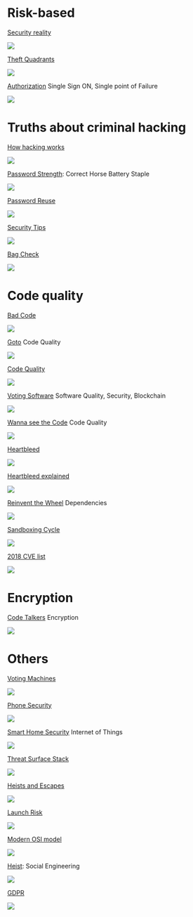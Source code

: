 # Risk-based 

[Security reality](https://xkcd.com/538/)

![](https://imgs.xkcd.com/comics/security.png)


[Theft Quadrants](https://www.xkcd.com/1698/)

![](https://imgs.xkcd.com/comics/theft_quadrants.png)


[Authorization](https://xkcd.com/1200/) Single Sign ON, Single point of Failure

![](https://imgs.xkcd.com/comics/authorization.png)


# Truths about criminal hacking

[How hacking works](https://xkcd.com/2176/)

![](https://imgs.xkcd.com/comics/how_hacking_works.png)


[Password Strength](https://xkcd.com/936/): Correct Horse Battery Staple

![](https://imgs.xkcd.com/comics/password_strength.png)


[Password Reuse](https://xkcd.com/792/)

![](https://imgs.xkcd.com/comics/password_reuse.png)


[Security Tips](https://xkcd.com/1820/)

![](https://imgs.xkcd.com/comics/security_advice.png)



[Bag Check](https://xkcd.com/651/)

![](https://imgs.xkcd.com/comics/bag_check.png)


# Code quality

[Bad Code](https://xkcd.com/1926/)

![](https://imgs.xkcd.com/comics/bad_code.png)


[Goto](https://xkcd.com/292/) Code Quality

![](https://imgs.xkcd.com/comics/goto.png)


[Code Quality](https://xkcd.com/1513/)

![](https://imgs.xkcd.com/comics/code_quality.png)


[Voting Software](https://xkcd.com/2030/) Software Quality, Security, Blockchain

![](https://imgs.xkcd.com/comics/voting_software.png)


[Wanna see the Code](https://xkcd.com/2138/) Code Quality

![](https://imgs.xkcd.com/comics/wanna_see_the_code.png)


[Heartbleed](https://xkcd.com/1353/)

![](https://imgs.xkcd.com/comics/heartbleed.png)

[Heartbleed explained](https://xkcd.com/1354/)

![](https://imgs.xkcd.com/comics/heartbleed_explanation.png)

[Reinvent the Wheel](https://xkcd.com/2140/) Dependencies

![](https://imgs.xkcd.com/comics/reinvent_the_wheel.png)


[Sandboxing Cycle](https://xkcd.com/2044/)

![](https://imgs.xkcd.com/comics/sandboxing_cycle.png)


[2018 CVE list](https://xkcd.com/1957/)

![](https://imgs.xkcd.com/comics/2018_cve_list.png)

# Encryption

[Code Talkers](https://www.xkcd.com/257/) Encryption

![](https://imgs.xkcd.com/comics/code_talkers.png)


# Others

[Voting Machines](https://xkcd.com/463/)

![](https://imgs.xkcd.com/comics/voting_machines.png)


[Phone Security](https://xkcd.com/1934/)

![](https://imgs.xkcd.com/comics/phone_security.png)


[Smart Home Security](https://xkcd.com/1966/) Internet of Things

![](https://imgs.xkcd.com/comics/smart_home_security.png)


[Threat Surface Stack](https://xkcd.com/2166/)

![](https://imgs.xkcd.com/comics/stack.png)


[Heists and Escapes](https://xkcd.com/2145/)

![](https://imgs.xkcd.com/comics/heists_and_escapes.png)


[Launch Risk](https://xkcd.com/2107/)

![](https://imgs.xkcd.com/comics/launch_risk.png)


[Modern OSI model](https://xkcd.com/2105/)

![](https://imgs.xkcd.com/comics/modern_osi_model.png)


[Heist](https://xkcd.com/2077/): Social Engineering

![](https://imgs.xkcd.com/comics/heist.png)


[GDPR](https://xkcd.com/1998/)

![](https://imgs.xkcd.com/comics/gdpr.png)


